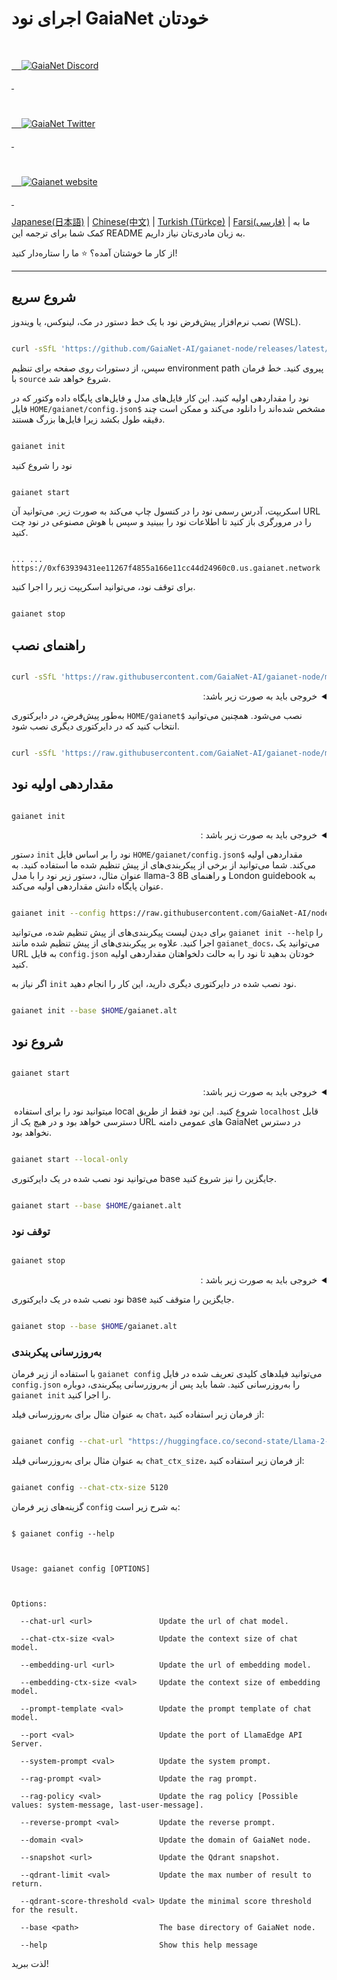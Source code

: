 
# اجرای نود GaiaNet خودتان

  
  
  

<p align="center">

  <a href="https://discord.gg/gaianet-ai">

    <img src="https://img.shields.io/badge/chat-Discord-7289DA?logo=discord" alt="GaiaNet Discord">

  </a>

  <a href="https://twitter.com/Gaianet_AI">

    <img src="https://img.shields.io/badge/Twitter-1DA1F2?logo=twitter&amp;logoColor=white" alt="GaiaNet Twitter">

  </a>

   <a href="https://www.gaianet.ai/">

    <img src="https://img.shields.io/website?up_message=Website&url=https://www.gaianet.ai/" alt="Gaianet website">

  </a>

</p>

  
  

[Japanese(日本語)](README-ja.md) | [Chinese(中文)](README-cn.md) | [Turkish (Türkçe)](README-tr.md) | [Farsi(فارسی)](README-fa.md) | ما به کمک شما برای ترجمه این README به زبان مادری‌تان نیاز داریم.

  

از کار ما خوشتان آمده؟ ⭐ ما را ستاره‌دار کنید!

  

---

  

## شروع سریع

 نصب نرم‌افزار پیش‌فرض نود با یک خط دستور در مک، لینوکس، یا ویندوز (WSL).

  

```bash

curl -sSfL 'https://github.com/GaiaNet-AI/gaianet-node/releases/latest/download/install.sh' | bash

```

سپس، از دستورات روی صفحه برای تنظیم environment path پیروی کنید. خط فرمان با `source` شروع خواهد شد.

  

نود را مقداردهی اولیه کنید. این کار فایل‌های مدل و فایل‌های پایگاه داده وکتور که در فایل `HOME/gaianet/config.json$` مشخص شده‌اند را دانلود می‌کند و ممکن است چند دقیقه طول بکشد زیرا فایل‌ها بزرگ هستند.

  
```bash

gaianet init

```


نود را شروع کنید

```bash

gaianet start

```
  

اسکریپت، آدرس رسمی نود را در کنسول چاپ می‌کند به صورت زیر. می‌توانید  آن URL را در مرورگری باز کنید تا اطلاعات نود را ببینید و سپس با هوش مصنوعی در نود چت کنید.  
  

```

... ... https://0xf63939431ee11267f4855a166e11cc44d24960c0.us.gaianet.network

```
  

برای توقف نود، می‌توانید اسکریپت زیر را اجرا کنید.

  

```bash

gaianet stop

```

  

## راهنمای نصب

  

```bash

curl -sSfL 'https://raw.githubusercontent.com/GaiaNet-AI/gaianet-node/main/install.sh' | bash

```

  

<details dir="rtl"><summary> خروجی باید به صورت زیر باشد: </summary>  

```console

[+] Downloading default config file ...

  

[+] Downloading nodeid.json ...

  

[+] Installing WasmEdge with wasi-nn_ggml plugin ...

  

Info: Detected Linux-x86_64

  

Info: WasmEdge Installation at /home/azureuser/.wasmedge

  

Info: Fetching WasmEdge-0.13.5

  

/tmp/wasmedge.2884467 ~/gaianet

######################################################################## 100.0%

~/gaianet

Info: Fetching WasmEdge-GGML-Plugin

  

Info: Detected CUDA version:

  

/tmp/wasmedge.2884467 ~/gaianet

######################################################################## 100.0%

~/gaianet

Installation of wasmedge-0.13.5 successful

WasmEdge binaries accessible

  

    The WasmEdge Runtime wasmedge version 0.13.5 is installed in /home/azureuser/.wasmedge/bin/wasmedge.

  
  

[+] Installing Qdrant binary...

    * Download Qdrant binary

################################################################################################## 100.0%

  

    * Initialize Qdrant directory

  

[+] Downloading the rag-api-server.wasm ...

################################################################################################## 100.0%

  

[+] Downloading dashboard ...

################################################################################################## 100.0%

```

  

</details>

  

به‌طور پیش‌فرض، در دایرکتوری `HOME/gaianet$` نصب می‌شود. همچنین می‌توانید انتخاب کنید که در دایرکتوری دیگری نصب شود.
  

```bash

curl -sSfL 'https://raw.githubusercontent.com/GaiaNet-AI/gaianet-node/main/install.sh' | bash -s -- --base $HOME/gaianet.alt

```
  

## مقداردهی اولیه نود

  

```

gaianet init

```

  

<details dir="rtl"><summary> خروجی باید به صورت زیر باشد : </summary>


```bash

[+] Downloading Llama-2-7b-chat-hf-Q5_K_M.gguf ...

############################################################################################################################## 100.0%############################################################################################################################## 100.0%

  

[+] Downloading all-MiniLM-L6-v2-ggml-model-f16.gguf ...

  

############################################################################################################################## 100.0%############################################################################################################################## 100.0%

  

[+] Creating 'default' collection in the Qdrant instance ...

  

    * Start a Qdrant instance ...

  

    * Remove the existed 'default' Qdrant collection ...

  

    * Download Qdrant collection snapshot ...

############################################################################################################################## 100.0%############################################################################################################################## 100.0%

  

    * Import the Qdrant collection snapshot ...

  

    * Recovery is done successfully

```

  

</details>

  

دستور `init` نود را بر اساس فایل `HOME/gaianet/config.json$` مقداردهی اولیه می‌کند. شما می‌توانید از برخی از پیکربندی‌های از پیش تنظیم شده ما استفاده کنید. به عنوان مثال، دستور زیر نود را با مدل    llama-3 8B و  راهنمای London guidebook به عنوان پایگاه دانش مقداردهی اولیه می‌کند.

  

```bash

gaianet init --config https://raw.githubusercontent.com/GaiaNet-AI/node-configs/main/llama-3-8b-instruct_london/config.json

```

  

برای دیدن لیست پیکربندی‌های از پیش تنظیم شده، می‌توانید `gaianet init --help` را اجرا کنید. علاوه بر پیکربندی‌های از پیش تنظیم شده مانند `gaianet_docs`، می‌توانید یک URL به فایل `config.json` خودتان بدهید تا نود را به حالت دلخواهتان مقداردهی اولیه کنید.

  

اگر نیاز به `init` نود نصب شده در دایرکتوری دیگری دارید، این کار را انجام دهید.

  

```bash

gaianet init --base $HOME/gaianet.alt

```

  

## شروع نود

  

```

gaianet start

```

  

<details dir="rtl"><summary> خروجی باید به صورت زیر باشد: </summary>

  

```bash

[+] Starting Qdrant instance ...

  

    Qdrant instance started with pid: 39762

  

[+] Starting LlamaEdge API Server ...

  

    Run the following command to start the LlamaEdge API Server:

  

wasmedge --dir .:./dashboard --nn-preload default:GGML:AUTO:Llama-2-7b-chat-hf-Q5_K_M.gguf --nn-preload embedding:GGML:AUTO:all-MiniLM-L6-v2-ggml-model-f16.gguf rag-api-server.wasm --model-name Llama-2-7b-chat-hf-Q5_K_M,all-MiniLM-L6-v2-ggml-model-f16 --ctx-size 4096,384 --prompt-template llama-2-chat --qdrant-collection-name default --web-ui ./ --socket-addr 0.0.0.0:8080 --log-prompts --log-stat --rag-prompt "Use the following pieces of context to answer the user's question.\nIf you don't know the answer, just say that you don't know, don't try to make up an answer.\n----------------\n"

  
  

    LlamaEdge API Server started with pid: 39796

```

  

</details>

 میتوانید نود را برای استفاده local شروع کنید. این نود فقط از طریق `localhost` قابل دسترسی خواهد بود و در هیچ یک از URL های عمومی دامنه GaiaNet در دسترس نخواهد بود.

  

```bash

gaianet start --local-only

```

  

می‌توانید نود نصب شده در یک دایرکتوری base جایگزین را نیز شروع کنید.

  

```bash

gaianet start --base $HOME/gaianet.alt

```

  

### توقف نود

  

```bash

gaianet stop

```

  

<details dir="rtl"><summary> خروجی باید به صورت زیر باشد : </summary>

  

```bash

[+] Stopping WasmEdge, Qdrant and frpc ...

```

  

</details>

  

نود نصب شده در یک دایرکتوری base جایگزین را متوقف کنید.

  

```bash

gaianet stop --base $HOME/gaianet.alt

```

  

### به‌روزرسانی پیکربندی

  

با استفاده از زیر فرمان `gaianet config` می‌توانید فیلدهای کلیدی تعریف شده در فایل `config.json` را به‌روزرسانی کنید. شما باید پس از به‌روزرسانی پیکربندی، دوباره `gaianet init` را اجرا کنید.

  

به عنوان مثال برای به‌روزرسانی فیلد `chat`، از فرمان زیر استفاده کنید:
  

```bash

gaianet config --chat-url "https://huggingface.co/second-state/Llama-2-13B-Chat-GGUF/resolve/main/Llama-2-13b-chat-hf-Q5_K_M.gguf"

```

  

به عنوان مثال برای به‌روزرسانی فیلد `chat_ctx_size`، از فرمان زیر استفاده کنید:

  

```bash

gaianet config --chat-ctx-size 5120

```

  

گزینه‌های زیر فرمان `config` به شرح زیر است:

  

```console

$ gaianet config --help

  

Usage: gaianet config [OPTIONS]

  

Options:

  --chat-url <url>               Update the url of chat model.

  --chat-ctx-size <val>          Update the context size of chat model.

  --embedding-url <url>          Update the url of embedding model.

  --embedding-ctx-size <val>     Update the context size of embedding model.

  --prompt-template <val>        Update the prompt template of chat model.

  --port <val>                   Update the port of LlamaEdge API Server.

  --system-prompt <val>          Update the system prompt.

  --rag-prompt <val>             Update the rag prompt.

  --rag-policy <val>             Update the rag policy [Possible values: system-message, last-user-message].

  --reverse-prompt <val>         Update the reverse prompt.

  --domain <val>                 Update the domain of GaiaNet node.

  --snapshot <url>               Update the Qdrant snapshot.

  --qdrant-limit <val>           Update the max number of result to return.

  --qdrant-score-threshold <val> Update the minimal score threshold for the result.

  --base <path>                  The base directory of GaiaNet node.

  --help                         Show this help message

```

  

لذت ببرید!
